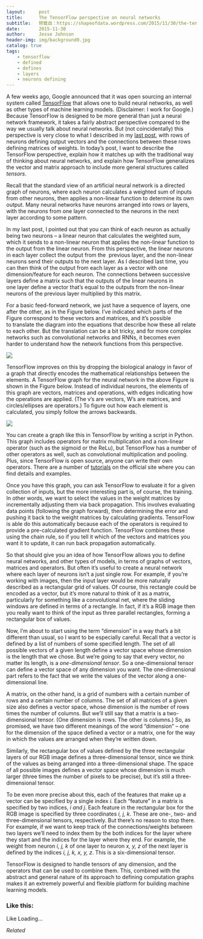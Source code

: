```yaml
---
layout:     post
title:      The TensorFlow perspective on neural networks
subtitle:   转载自：https://shapeofdata.wordpress.com/2015/11/30/the-tensorflow-perspective-on-neural-networks/
date:       2015-11-30
author:     Jesse Johnson
header-img: img/background0.jpg
catalog: true
tags:
    - tensorflow
    - defined
    - defines
    - layers
    - neurons defining
---
```


A few weeks ago, Google announced that it was open sourcing an internal system called [TensorFlow](http://www.tensorflow.org/) that allows one to build neural networks, as well as other types of machine learning models. (Disclaimer: I work for Google.) Because TensorFlow is designed to be more general than just a neural network framework, it takes a fairly abstract perspective compared to the way we usually talk about neural networks. But (not coincidentally) this perspective is very close to what I described in my [last post](https://shapeofdata.wordpress.com/2015/11/09/neural-networks-linear-transformations-and-word-embeddings), with rows of neurons defining output vectors and the connections between these rows defining matrices of weights. In today’s post, I want to describe the TensorFlow perspective, explain how it matches up with the traditional way of thinking about neural networks, and explain how TensorFlow generalizes the vector and matrix approach to include more general structures called *tensors*.

Recall that the standard view of an artificial neural network is a directed graph of neurons, where each neuron calculates a weighted sum of inputs from other neurons, then applies a non-linear function to determine its own output. Many neural networks have neurons arranged into rows or layers, with the neurons from one layer connected to the neurons in the next layer according to some pattern.

In my last post, I pointed out that you can think of each neuron as actually being two neurons – a linear neuron that calculates the weighted sum, which it sends to a non-linear neuron that applies the non-linear function to the output from the linear neuron. From this perspective, the linear neurons in each layer collect the output from the  previous layer, and the non-linear neurons send their outputs to the next layer. As I described last time, you can then think of the output from each layer as a vector with one dimension/feature for each neuron. The connections between successive layers define a matrix such that the outputs of the linear neurons in one layer define a vector that’s equal to the outputs from the non-linear neurons of the previous layer multiplied by this matrix.

For a basic feed-forward network, we just have a sequence of layers, one after the other, as in the Figure below. I’ve indicated which parts of the Figure correspond to these vectors and matrices, and it’s possible to translate the diagram into the equations that describe how these all relate to each other. But the translation can be a bit tricky, and for more complex networks such as convolutional networks and RNNs, it becomes even harder to understand how the network functions from this perspective.

[![](https://shapeofdata.files.wordpress.com/2015/11/annlabeled.png?w=640)
](https://shapeofdata.files.wordpress.com/2015/11/annlabeled.png)

TensorFlow improves on this by dropping the biological analogy in favor of a graph that directly encodes the mathematical relationships between the elements. A TensorFlow graph for the neural network in the above Figure is shown in the Figure below. Instead of individual neurons, the elements of this graph are vectors, matrices and operations, with edges indicating how the operations are applied. (The v’s are vectors, W’s are matrices, and circles/ellipses are operators.) To figure out how each element is calculated, you simply follow the arrows backwards.

[![](https://shapeofdata.files.wordpress.com/2015/11/anntf1.png?w=640)
](https://shapeofdata.files.wordpress.com/2015/11/anntf1.png)

You can create a graph like this in TensorFlow by writing a script in Python. This graph includes operators for matrix multiplication and a non-linear operator (such as the sigmoid or the ReLu), but TensorFlow has a number of other operators as well, such as convolutional multiplication and pooling. Plus, since TensorFlow is open source, anyone can write their own operators. There are a number of [tutorials](http://tensorflow.org/tutorials) on the official site where you can find details and examples.

Once you have this graph, you can ask TensorFlow to evaluate it for a given collection of inputs, but the more interesting part is, of course, the training. In other words, we want to select the values in the weight matrices by incrementally adjusting them via back propagation. This involves evaluating data points (following the graph forward), then determining the error and pushing it back to the weight matrices by calculating gradients. TensorFlow is able do this automatically because each of the operators is required to provide a pre-calculated gradient function. TensorFlow combines these using the chain rule, so if you tell it which of the vectors and matrices you want it to update, it can run back propagation automatically.

So that should give you an idea of how TensorFlow allows you to define neural networks, and other types of models, in terms of graphs of vectors, matrices and operators. But often it’s useful to create a neural network where each layer of neurons isn’t a just single row. For example, if you’re working with images, then the input layer would be more naturally described as a rectangular grid of values. Of course, this rectangle could be encoded as a vector, but it’s more natural to think of it as a matrix, particularly for something like a convolutional net, where the sliding windows are defined in terms of a rectangle. In fact, if it’s a RGB image then you really want to think of the input as three parallel rectangles, forming a rectangular box of values.

Now, I’m about to start using the term “dimension” in a way that’s a bit different than usual, so I want to be especially careful. Recall that a vector is defined by a list of numbers of some specified length. The set of all possible vectors of a given length define a vector space whose dimension is the length that we chose. But we’re going to say that every vector, no matter its length, is a *one-dimensional tensor*. So a one-dimensional tensor can define a vector space of any dimension you want. The one-dimensional part refers to the fact that we write the values of the vector along a one-dimensional line.

A matrix, on the other hand, is a grid of numbers with a certain number of rows and a certain number of columns. The set of all matrices of a given size also defines a vector space, whose dimension is the number of rows times the number of columns. But we’ll still say that a matrix is a two-dimensional tensor. (One dimension is rows. The other is columns.) So, as promised, we have two different meanings of the word “dimension” – one for the dimension of the space defined a vector or a matrix, one for the way in which the values are arranged when they’re written down.

Similarly, the rectangular box of values defined by the three rectangular layers of our RGB image defines a three-dimensional tensor, since we think of the values as being arranged into a three-dimensional shape. The space of all possible images defines a vector space whose dimension is much larger (three times the number of pixels to be precise), but it’s still a three-dimensional tensor.

To be even more precise about this, each of the features that make up a vector can be specified by a single index *i.* Each “feature” in a matrix is specified by two indices, *i *and* j*. Each feature in the rectangular box for the RGB image is specified by three coordinates *i, j, k*. These are one-, two- and three-dimensional tensors, respectively. But there’s no reason to stop there. For example, if we want to keep track of the connections/weights between two layers we’ll need to index them by the both indices for the layer where they start and the indices for the layer where they end. For example, the weight from neuron *i, j, k* of one layer to neuron *x, y, z* of the next layer is defined by the indices *i, j, k, x, y, z*. This is a six-dimensional tensor.

TensorFlow is designed to handle tensors of any dimension, and the operators that can be used to combine them. This, combined with the abstract and general nature of its approach to defining computation graphs makes it an extremely powerful and flexible platform for building machine learning models.





### Like this:

Like Loading...


*Related*

